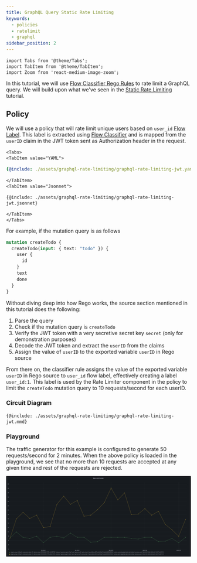 ```yaml
---
title: GraphQL Query Static Rate Limiting
keywords:
  - policies
  - ratelimit
  - graphql
sidebar_position: 2
---
```


```mdx-code-block
import Tabs from '@theme/Tabs';
import TabItem from '@theme/TabItem';
import Zoom from 'react-medium-image-zoom';
```

In this tutorial, we will use [Flow Classifier Rego Rules][rego-rules] to rate
limit a GraphQL query. We will build upon what we've seen in the
[Static Rate Limiting](static-rate-limiting.md) tutorial.

## Policy

We will use a policy that will rate limit unique users based on `user_id` [Flow
Label][flow-label]. This label is extracted using [Flow
Classifier][flow-classifier] and is mapped from the `userID` claim in the JWT
token sent as Authorization header in the request.

```mdx-code-block
<Tabs>
<TabItem value="YAML">
```

```yaml
{@include: ./assets/graphql-rate-limiting/graphql-rate-limiting-jwt.yaml}
```

```mdx-code-block
</TabItem>
<TabItem value="Jsonnet">
```

```jsonnet
{@include: ./assets/graphql-rate-limiting/graphql-rate-limiting-jwt.jsonnet}
```

```mdx-code-block
</TabItem>
</Tabs>
```

For example, if the mutation query is as follows

```graphql
mutation createTodo {
  createTodo(input: { text: "todo" }) {
    user {
      id
    }
    text
    done
  }
}
```

Without diving deep into how Rego works, the source section mentioned in this
tutorial does the following:

1. Parse the query
2. Check if the mutation query is `createTodo`
3. Verify the JWT token with a very secretive secret key `secret` (only for
   demonstration purposes)
4. Decode the JWT token and extract the `userID` from the claims
5. Assign the value of `userID` to the exported variable `userID` in Rego source

From there on, the classifier rule assigns the value of the exported variable
`userID` in Rego source to `user_id` flow label, effectively creating a label
`user_id:1`. This label is used by the Rate Limiter component in the policy to
limit the `createTodo` mutation query to 10 requests/second for each userID.

### Circuit Diagram

```mermaid
{@include: ./assets/graphql-rate-limiting/graphql-rate-limiting-jwt.mmd}
```

### Playground

The traffic generator for this example is configured to generate 50
requests/second for 2 minutes. When the above policy is loaded in the
playground, we see that no more than 10 requests are accepted at any given time
and rest of the requests are rejected.

<Zoom>

![GraphQL Status Rate Limiting](./assets/graphql-rate-limiting/graphql-rate-limiting-counter.png)

</Zoom>

[rego-rules]: ../../concepts/flow-control/flow-classifier#rego
[flow-label]: ../../concepts/flow-control/flow-label.md
[flow-classifier]: ../../concepts/flow-control/flow-classifier.md
